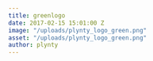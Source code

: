 ```yaml
---
title: greenlogo
date: 2017-02-15 15:01:00 Z
image: "/uploads/plynty_logo_green.png"
asset: "/uploads/plynty_logo_green.png"
author: plynty
---
```


